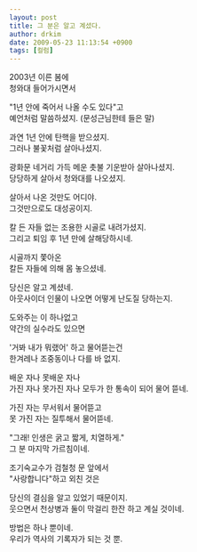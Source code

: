 ```yaml
---
layout: post
title: 그 분은 알고 계셨다.
author: drkim
date: 2009-05-23 11:13:54 +0900
tags: [컬럼]
---
```

2003년 이른 봄에   
청와대 들어가시면서   
  
"1년 안에 죽어서 나올 수도 있다"고   
예언처럼 말씀하셨지. (문성근님한테 들은 말)  
  
과연 1년 안에 탄핵을 받으셨지.  
그러나 불꽃처럼 살아나셨지.  
  
광화문 네거리 가득 메운 촛불 기운받아 살아나셨지.  
당당하게 살아서 청와대를 나오셨지.  
  
살아서 나온 것만도 어디야.  
그것만으로도 대성공이지.  
  
칼 든 자들 없는 조용한 시골로 내려가셨지.  
그리고 퇴임 후 1년 만에 살해당하시네.  
  
시골까지 쫓아온   
칼든 자들에 의해 몸 놓으셨네.  
  
당신은 알고 계셨네.  
아웃사이더 인물이 나오면 어떻게 난도질 당하는지.  
  
도와주는 이 하나없고   
약간의 실수라도 있으면   
  
'거봐 내가 뭐랬어' 하고 물어뜯는건  
한겨레나 조중동이나 다를 바 없지.  
  
배운 자나 못배운 자나   
가진 자나 못가진 자나 모두가 한 통속이 되어 물어 뜯네.  
  
가진 자는 무서워서 물어뜯고   
못 가진 자는 질투해서 물어뜯네.  
  
"그래! 인생은 굵고 짧게, 치열하게."  
그 분 마지막 가르침이네.  
  
조기숙교수가 검철청 문 앞에서  
"사랑합니다"하고 외친 것은   
  
당신의 결심을 알고 있었기 때문이지.  
웃으면서 천상병과 둘이 막걸리 한잔 하고 계실 것이네.  
  
  
  
  
  
방법은 하나 뿐이네.  
우리가 역사의 기록자가 되는 것 뿐.